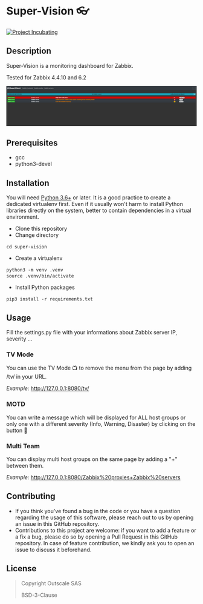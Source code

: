# Super-Vision :eyeglasses:
[![Project Incubating](https://docs.outscale.com/fr/userguide/_images/Project-Incubating-blue.svg)](https://docs.outscale.com/en/userguide/Open-Source-Projects.html)

## Description
Super-Vision is a monitoring dashboard for Zabbix.

Tested for Zabbix 4.4.10 and 6.2

![](super-vision-example.png)

## Prerequisites
- gcc
- python3-devel

## Installation
You will need [Python 3.6+](https://www.python.org/) or later.
It is a good practice to create a dedicated virtualenv first. Even if it usually won't harm to install Python libraries directly on the system, better to contain dependencies in a virtual environment.

- Clone this repository
- Change directory
```
cd super-vision
```
- Create a virtualenv
```
python3 -m venv .venv
source .venv/bin/activate
```
- Install Python packages
```
pip3 install -r requirements.txt
```

## Usage
Fill the settings.py file with your informations about Zabbix server IP, severity ...

### TV Mode
You can use the TV Mode :tv: to remove the menu from the page by adding /tv/ in your URL.

_Example:_ http://127.0.0.1:8080/tv/

### MOTD

You can write a message which will be displayed for ALL host groups or only one with a different severity (Info, Warning, Disaster) by clicking on the button 
:speech_balloon:

### Multi Team
You can display multi host groups on the same page by adding a "+" between them.

_Example:_ http://127.0.0.1:8080/Zabbix%20proxies+Zabbix%20servers

## Contributing
- If you think you've found a bug in the code or you have a question regarding the usage of this software, please reach out to us by opening an issue in this GitHub repository.
- Contributions to this project are welcome: if you want to add a feature or a fix a bug, please do so by opening a Pull Request in this GitHub repository. In case of feature contribution, we kindly ask you to open an issue to discuss it beforehand.

## License
> Copyright Outscale SAS
>
> BSD-3-Clause
